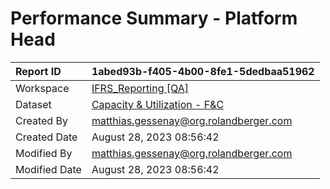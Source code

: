 



# Performance Summary - Platform Head

|Report ID|1abed93b-f405-4b00-8fe1-5dedbaa51962|
| :--- | :--- |
|Workspace|[IFRS_Reporting [QA]](../Workspaces/IFRS_Reporting-[QA].md)|
|Dataset|[Capacity & Utilization - F&C](../Datasets/Capacity-&-Utilization---F&C.md)|
|Created By|matthias.gessenay@org.rolandberger.com|
|Created Date|August 28, 2023 08:56:42|
|Modified By|matthias.gessenay@org.rolandberger.com|
|Modified Date|August 28, 2023 08:56:42|

